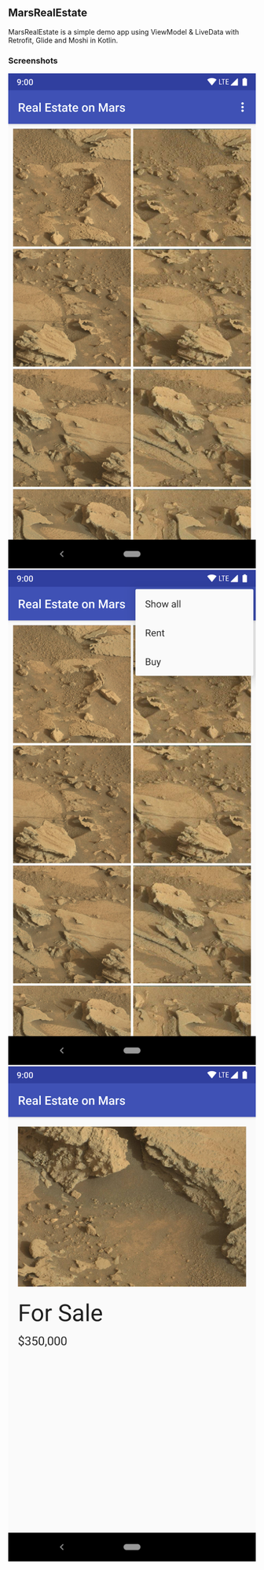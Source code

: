 ## MarsRealEstate

MarsRealEstate is a simple demo app using ViewModel & LiveData with Retrofit, Glide and Moshi in Kotlin.

### Screenshots

![Screenshot 1](screenshots/screen_1.png)
![Screenshot 2](screenshots/screen_2.png)
![Screenshot 3](screenshots/screen_3.png)
